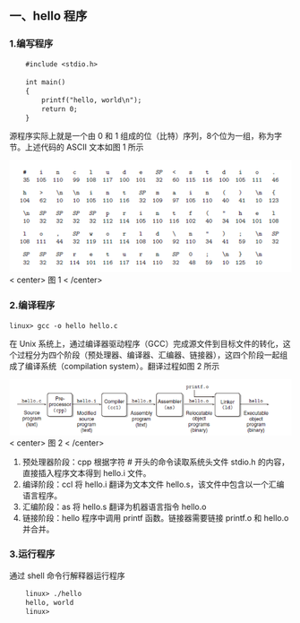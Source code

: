 ## 一、hello 程序
### 1.编写程序
```
    #include <stdio.h>

    int main() 
    {
        printf("hello, world\n");
        return 0;
    }
```
源程序实际上就是一个由 0 和 1 组成的位（比特）序列，8个位为一组，称为字节。上述代码的 ASCII 文本如图 1 所示

![](pics/3ad1b3f2-3aa1-4f42-9159-921be3af39db.png)
< center> 图 1 < /center>


### 2.编译程序
` linux> gcc -o hello hello.c ` 

在 Unix 系统上，通过编译器驱动程序（GCC）完成源文件到目标文件的转化，这个过程分为四个阶段（预处理器、编译器、汇编器、链接器），这四个阶段一起组成了编译系统（compilation system）。翻译过程如图 2 所示

![](pics/64418bf5-6566-4ee9-a2dc-50758fcc8492.png)
< center> 图 2 < /center>

1. 预处理器阶段：cpp 根据字符 # 开头的命令读取系统头文件 stdio.h 的内容，直接插入程序文本得到 hello.i 文件。
2. 编译阶段：ccl 将 hello.i 翻译为文本文件 hello.s，该文件中包含以一个汇编语言程序。
3. 汇编阶段：as 将 hello.s 翻译为机器语言指令 hello.o
4. 链接阶段：hello 程序中调用 printf 函数。链接器需要链接 printf.o 和 hello.o 并合并。

### 3.运行程序

通过 shell 命令行解释器运行程序
```
    linux> ./hello
    hello, world
    linux>
```
